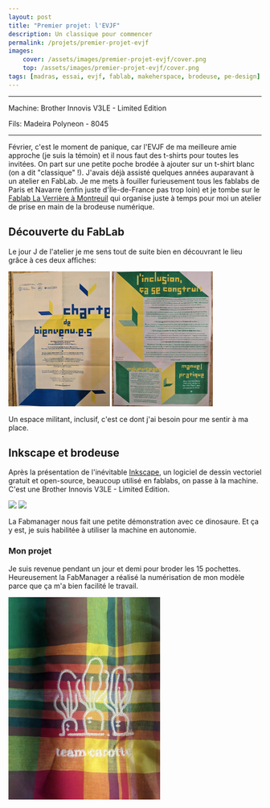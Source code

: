 ```yaml
---
layout: post
title: "Premier projet: l'EVJF"
description: Un classique pour commencer
permalink: /projets/premier-projet-evjf
images:
    cover: /assets/images/premier-projet-evjf/cover.png 
    top: /assets/images/premier-projet-evjf/cover.png 
tags: [madras, essai, evjf, fablab, makeherspace, brodeuse, pe-design]
---
```


<hr/>

Machine: Brother Innovis V3LE - Limited Edition

Fils: Madeira Polyneon - 8045

<hr/>

Février, c'est le moment de panique, car l'EVJF de ma meilleure amie approche (je suis la témoin) et il nous faut des t-shirts pour toutes les invitées. On part sur une petite poche brodée à ajouter sur un t-shirt blanc (on a dit "classique" !).
J'avais déjà assisté quelques années auparavant à un atelier en FabLab. Je me mets à fouiller furieusement tous les fablabs de Paris et Navarre (enfin juste d'Île-de-France pas trop loin) et je tombe sur le [Fablab La Verrière à Montreuil](https://fablab-laverriere.org/) qui organise juste à temps pour moi un atelier de prise en main de la brodeuse numérique.

## Découverte du FabLab

Le jour J de l'atelier je me sens tout de suite bien en découvrant le lieu grâce à ces deux affiches:

<div class="list-multiple-images">
    <img src="/assets/images/premier-projet-evjf/charte-de-bienvenue.jpg" style="max-width: 40%" /> 
    <img src="/assets/images/premier-projet-evjf/makeherspace.jpg" style="max-width: 40%" />
</div>

Un espace militant, inclusif, c'est ce dont j'ai besoin pour me sentir à ma place.

## Inkscape et brodeuse

Après la présentation de l'inévitable [Inkscape](https://inkscape.org/fr/), un logiciel de dessin vectoriel gratuit et open-source, beaucoup utilisé en fablabs, on passe à la machine. C'est une Brother Innovis V3LE - Limited Edition. 

<div class="list-multiple-images">
    <img src="/assets/images/premier-projet-evjf/formation-découverte-machine.jpg" style="max-width: 40%" />
    <img src="/assets/images/premier-projet-evjf/formation-découverte-machine-fil.jpg" style="max-width: 40%" />
</div>

La Fabmanager nous fait une petite démonstration avec ce dinosaure. Et ça y est, je suis habilitée à utiliser la machine en autonomie.

### Mon projet

Je suis revenue pendant un jour et demi pour broder les 15 pochettes. Heureusement la FabManager a réalisé la numérisation de mon modèle parce que ça m'a bien facilité le travail.

<img src="/assets/images/premier-projet-evjf/team_carotte.jpg" style="max-width: 60%" />

